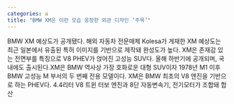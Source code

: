 ```yaml
---
categories: a
title: "BMW XM은 이런 모습 웅장한 외관 디자인 ‘주목’"
---
```

BMW XM 예상도가 공개됐다. 해외 자동차 전문매체 Kolesa가 게재한 XM 예상도는 최근 일본에서 유출된 특허 이미지를 기반으로 제작돼 완성도가 높다. XM은 존재감 있는 전면부를 특징으로 V8 PHEV가 얹어진 고성능 SUV다. 올해 하반기에 공개되며, 국내에도 출시된다.XM은 BMW 역사상 가장 호화로운 대형 SUV이자 1978년 M1 이후 BMW 고성능 M 부서의 두 번째 전용 모델이다. XM은 BMW 최초의 V8 엔진을 기반으로 하는 PHEV다. 4.4리터 V8 트윈 터보 엔진과 8단 자동변속기, 전기모터가 조합돼 합산